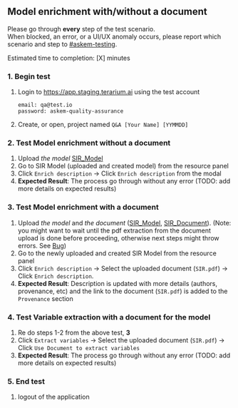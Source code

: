 ## Model enrichment with/without a document
Please go through __every__ step of the test scenario.\
When blocked, an error, or a UI/UX anomaly occurs, please report which scenario and step to [\#askem-testing](https://unchartedsoftware.slack.com/archives/C06FGLXB2CE).

Estimated time to completion: [X] minutes

### 1. Begin test 
1. Login to https://app.staging.terarium.ai using the test account
    ```
    email: qa@test.io
    password: askem-quality-assurance
    ```
2. Create, or open, project named `Q&A [Your Name] [YYMMDD]`

### 2. Test Model enrichment without a document
1. Upload _the model_ [SIR_Model](https://drive.google.com/file/d/1OwKCQTKSflTW4oAbdCQ8xGXeUYmbCryG/view?usp=drive_link)
2. Go to SIR Model (uploaded and created model) from the resource panel
3. Click `Enrich description` -> Click `Enrich description` from the modal
4. __Expected Result__: The process go through without any error (TODO: add more details on expected results)

### 3. Test Model enrichment with a document
1. Upload _the model_ and _the document_ ([SIR_Model](https://drive.google.com/file/d/1OwKCQTKSflTW4oAbdCQ8xGXeUYmbCryG/view?usp=drive_link), [SIR_Document](https://drive.google.com/file/d/1GYyRrxs2Nd8BsU0fGzYW8hJ8CulK5AIY/view?usp=drive_link)). (Note: you might want to wait until the pdf extraction from the document upload is done before proceeding, otherwise next steps might throw errors. See [Bug](https://github.com/DARPA-ASKEM/terarium/issues/3521))
2. Go to the newly uploaded and created SIR Model from the resource panel
3. Click `Enrich description` -> Select the uploaded document (`SIR.pdf`) -> Click `Enrich description`.
4. __Expected Result__: Description is updated with more details (authors, provenance, etc) and the link to the document (`SIR.pdf`) is added to the `Provenance` section

### 4. Test Variable extraction with a document for the model
1. Re do steps 1-2 from the above test, **3**
2. Click `Extract variables` -> Select the uploaded document (`SIR.pdf`) -> Click `Use Document to extract variables`
4. __Expected Result__: The process go through without any error (TODO: add more details on expected results)

### 5. End test
1. logout of the application 
